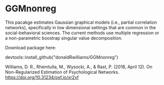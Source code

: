 # GGMnonreg

This pacakge estimates Gaussian graphical models (i.e., partial correlation networks), specifically in low dimensional settings that are common in the social-behavioral sciences. The current methods use multiple regression or a non-parametric boostrap singular value decomposition.

Download package here:

devtools::install_github("donaldRwilliams/GGMnonreg")

Williams, D. R., Rhemtulla, M., Wysocki, A., & Rast, P. (2018, April 12). On Non-Regularized Estimation of Psychological Networks. https://doi.org/10.31234/osf.io/xr2vf
